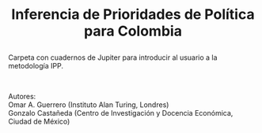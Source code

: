 # <p align="center">Inferencia de Prioridades de Política para Colombia</p>

Carpeta con cuadernos de Jupiter para introducir al usuario a la metodología IPP.

<br/>


Autores:<br/>
Omar A. Guerrero (Instituto Alan Turing, Londres)<br/>
Gonzalo Castañeda (Centro de Investigación y Docencia Económica, Ciudad de México)



